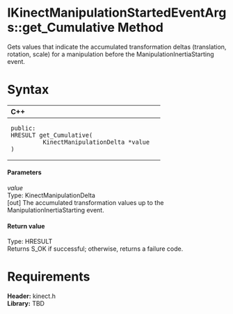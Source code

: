 IKinectManipulationStartedEventArgs::get\_Cumulative Method  
===========================================================  

Gets values that indicate the accumulated transformation deltas (translation, rotation, scale) for a manipulation before the ManipulationInertiaStarting event. <span id="syntaxSection"></span>

Syntax  
======  

<table>
<colgroup>
<col width="100%" />
</colgroup>
<thead>
<tr class="header">
<th align="left">C++</th>
</tr>
</thead>
<tbody>
<tr class="odd">
<td align="left"><pre><code>public:  
HRESULT get_Cumulative(  
         KinectManipulationDelta *value  
)</code></pre></td>
</tr>
</tbody>
</table>

<span id="ID4EG"></span>
#### Parameters  

*value*    
Type: KinectManipulationDelta  
[out] The accumulated transformation values up to the ManipulationInertiaStarting event.  

<span id="ID4EP"></span>
#### Return value  

Type: HRESULT  
Returns S\_OK if successful; otherwise, returns a failure code.  

<span id="requirements"></span>

Requirements  
============  

**Header:** kinect.h  
**Library:** TBD  



<!--Please do not edit the data in the comment block below.-->
<!--
TOCTitle : get_Cumulative Method
RLTitle : IKinectManipulationStartedEventArgs::get_Cumulative Method
KeywordK : get_Cumulative method
KeywordK : IKinectManipulationStartedEventArgs::get_Cumulative method
KeywordF : IKinectManipulationStartedEventArgs::get_Cumulative
KeywordF : get_Cumulative
KeywordF : Microsoft.Kinect.kinect.IKinectManipulationStartedEventArgs.get_Cumulative(KinectManipulationDelta@)
KeywordA : M:Microsoft.Kinect.kinect.IKinectManipulationStartedEventArgs.get_Cumulative(KinectManipulationDelta@)
AssetID : M:Microsoft.Kinect.kinect.IKinectManipulationStartedEventArgs.get_Cumulative(KinectManipulationDelta@)
Locale : en-us
CommunityContent : 1
APIType : Managed
APILocation : 
APIName : Microsoft.Kinect.kinect.IKinectManipulationStartedEventArgs::get_Cumulative
TargetOS : Windows
TopicType : kbSyntax
DevLang : C++
DocSet : K4Wv2
ProjType : K4Wv2Proj
Technology : Kinect for Windows
Product : Kinect for Windows SDK v2
productversion : 20
-->
